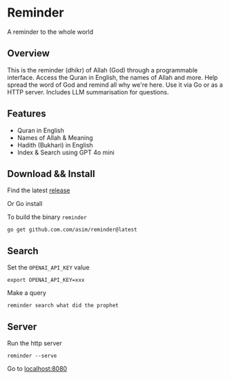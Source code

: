 # Reminder

A reminder to the whole world

## Overview

This is the reminder (dhikr) of Allah (God) through a programmable interface. Access the Quran in English, the names of Allah and more. 
Help spread the word of God and remind all why we're here. Use it via Go or as a HTTP server. Includes LLM summarisation for questions.

## Features

- Quran in English
- Names of Allah & Meaning
- Hadith (Bukhari) in English
- Index & Search using GPT 4o mini

## Download && Install

Find the latest [release](https://github.com/asim/reminder/releases/latest)

Or Go install

To build the binary `reminder`

```
go get github.com.com/asim/reminder@latest
```

## Search

Set the `OPENAI_API_KEY` value

```
export OPENAI_API_KEY=xxx
```

Make a query

```
reminder search what did the prophet
```

## Server

Run the http server 

```
reminder --serve
```

Go to [localhost:8080](https://localhost:8080)
